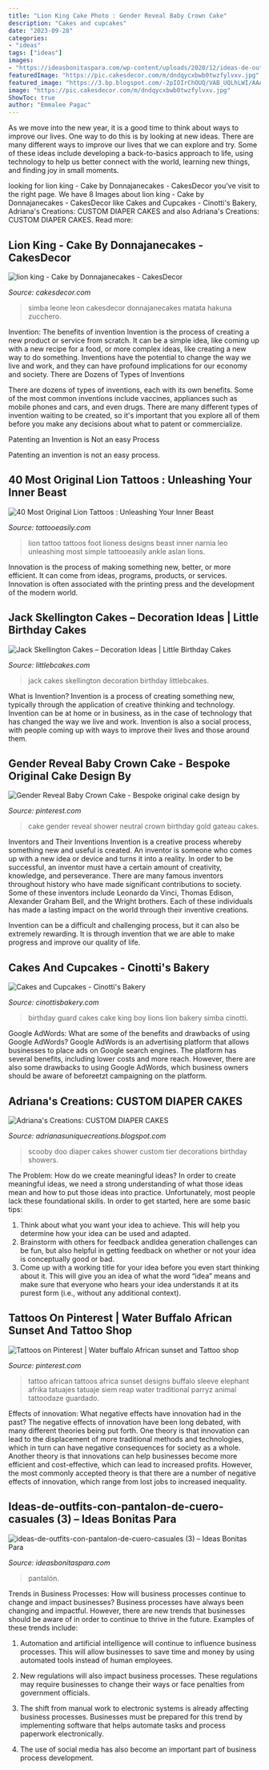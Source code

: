 ```yaml
---
title: "Lion King Cake Photo : Gender Reveal Baby Crown Cake"
description: "Cakes and cupcakes"
date: "2023-09-28"
categories:
- "ideas"
tags: ["ideas"]
images:
- "https://ideasbonitaspara.com/wp-content/uploads/2020/12/ideas-de-outfits-con-pantalon-de-cuero-casuales-3-768x1109.jpg"
featuredImage: "https://pic.cakesdecor.com/m/dndqycxbwb0twzfylvxv.jpg"
featured_image: "https://3.bp.blogspot.com/-2pIOIrChOUQ/VAB_UQLhLWI/AAAAAAAAUG4/FtuBaq1OxBU/s1600/2014-08-26%2B14.55.15.jpg"
image: "https://pic.cakesdecor.com/m/dndqycxbwb0twzfylvxv.jpg"
ShowToc: true
author: "Emmalee Pagac"
---
```



As we move into the new year, it is a good time to think about ways to improve our lives. One way to do this is by looking at new ideas. There are many different ways to improve our lives that we can explore and try. Some of these ideas include developing a back-to-basics approach to life, using technology to help us better connect with the world, learning new things, and finding joy in small moments.

	

		
looking for lion king - Cake by Donnajanecakes - CakesDecor you've visit to the right page. We have 8 Images about lion king - Cake by Donnajanecakes - CakesDecor like Cakes and Cupcakes - Cinotti&#039;s Bakery, Adriana&#039;s Creations: CUSTOM DIAPER CAKES and also Adriana&#039;s Creations: CUSTOM DIAPER CAKES. Read more:
		
    
## Lion King - Cake By Donnajanecakes - CakesDecor

<img loading=lazy src="https://pic.cakesdecor.com/m/dndqycxbwb0twzfylvxv.jpg" onerror="this.onerror=null;this.src='https://tse4.mm.bing.net/th?id=OIP.U3zUjMFqjHAydiZ4a2JALAHaJ3&amp;pid=15.1';" alt="lion king - Cake by Donnajanecakes - CakesDecor">

_Source: cakesdecor.com_

>simba leone leon cakesdecor donnajanecakes matata hakuna zucchero. 

	

Invention: The benefits of invention
Invention is the process of creating a new product or service from scratch. It can be a simple idea, like coming up with a new recipe for a food, or more complex ideas, like creating a new way to do something. Inventions have the potential to change the way we live and work, and they can have profound implications for our economy and society.
There are Dozens of Types of Inventions

There are dozens of types of inventions, each with its own benefits. Some of the most common inventions include vaccines, appliances such as mobile phones and cars, and even drugs. There are many different types of invention waiting to be created, so it's important that you explore all of them before you make any decisions about what to patent or commercialize.

Patenting an Invention is Not an easy Process

Patenting an invention is not an easy process.

    
## 40 Most Original Lion Tattoos : Unleashing Your Inner Beast

<img loading=lazy src="http://www.tattooeasily.com/wp-content/uploads/2014/05/Lion-Tattoo.jpg" onerror="this.onerror=null;this.src='https://tse4.mm.bing.net/th?id=OIP.18jmcrXlq6o5gXs5ltWsAQHaGO&amp;pid=15.1';" alt="40 Most Original Lion Tattoos : Unleashing Your Inner Beast">

_Source: tattooeasily.com_

>lion tattoo tattoos foot lioness designs beast inner narnia leo unleashing most simple tattooeasily ankle aslan lions. 

	

Innovation is the process of making something new, better, or more efficient. It can come from ideas, programs, products, or services. Innovation is often associated with the printing press and the development of the modern world.

    
## Jack Skellington Cakes – Decoration Ideas | Little Birthday Cakes

<img loading=lazy src="http://www.littlebcakes.com/wp-content/uploads/2014/01/Images-of-Jack-Skellington-Cakes.jpg" onerror="this.onerror=null;this.src='https://tse1.mm.bing.net/th?id=OIP.aVU5afIBNloqP7uSeufSxwHaJ5&amp;pid=15.1';" alt="Jack Skellington Cakes – Decoration Ideas | Little Birthday Cakes">

_Source: littlebcakes.com_

>jack cakes skellington decoration birthday littlebcakes. 

	

What is Invention?
Invention is a process of creating something new, typically through the application of creative thinking and technology. Invention can be at home or in business, as in the case of technology that has changed the way we live and work. Invention is also a social process, with people coming up with ways to improve their lives and those around them.

    
## Gender Reveal Baby Crown Cake - Bespoke Original Cake Design By

<img loading=lazy src="https://i.pinimg.com/736x/bc/fa/f2/bcfaf2d650224612b58231a4ad75b588.jpg" onerror="this.onerror=null;this.src='https://tse2.mm.bing.net/th?id=OIP.pYUP-3OuLUL6dsgYCugrvwHaKx&amp;pid=15.1';" alt="Gender Reveal Baby Crown Cake - Bespoke original cake design by">

_Source: pinterest.com_

>cake gender reveal shower neutral crown birthday gold gateau cakes. 

	

Inventors and Their Inventions
Invention is a creative process whereby something new and useful is created. An inventor is someone who comes up with a new idea or device and turns it into a reality. In order to be successful, an inventor must have a certain amount of creativity, knowledge, and perseverance.
There are many famous inventors throughout history who have made significant contributions to society. Some of these inventors include Leonardo da Vinci, Thomas Edison, Alexander Graham Bell, and the Wright brothers. Each of these individuals has made a lasting impact on the world through their inventive creations.

Invention can be a difficult and challenging process, but it can also be extremely rewarding. It is through invention that we are able to make progress and improve our quality of life.

    
## Cakes And Cupcakes - Cinotti&#039;s Bakery

<img loading=lazy src="https://cinottisbakery.com/wp-content/uploads/2017/10/Lion-Guard-King-Simba-Kids-theme-jungle-birthday-party-fun-bakery-jacksonville-beach.jpg" onerror="this.onerror=null;this.src='https://tse3.mm.bing.net/th?id=OIP.llNh-qLMK900-PgSIyX2dAHaKV&amp;pid=15.1';" alt="Cakes and Cupcakes - Cinotti&#039;s Bakery">

_Source: cinottisbakery.com_

>birthday guard cakes cake king boy lions lion bakery simba cinotti. 

	

Google AdWords: What are some of the benefits and drawbacks of using Google AdWords?
Google AdWords is an advertising platform that allows businesses to place ads on Google search engines. The platform has several benefits, including lower costs and more reach. However, there are also some drawbacks to using Google AdWords, which business owners should be aware of beforeetzt campaigning on the platform.

    
## Adriana&#039;s Creations: CUSTOM DIAPER CAKES

<img loading=lazy src="https://3.bp.blogspot.com/-2pIOIrChOUQ/VAB_UQLhLWI/AAAAAAAAUG4/FtuBaq1OxBU/s1600/2014-08-26%2B14.55.15.jpg" onerror="this.onerror=null;this.src='https://tse1.mm.bing.net/th?id=OIP.q289hSpqodGMqGvJyGcOmAHaMN&amp;pid=15.1';" alt="Adriana&#039;s Creations: CUSTOM DIAPER CAKES">

_Source: adrianasuniquecreations.blogspot.com_

>scooby doo diaper cakes shower custom tier decorations birthday showers. 

	

The Problem: How do we create meaningful ideas?
In order to create meaningful ideas, we need a strong understanding of what those ideas mean and how to put those ideas into practice. Unfortunately, most people lack these foundational skills. In order to get started, here are some basic tips: 
1. Think about what you want your idea to achieve. This will help you determine how your idea can be used and adapted. 
2. Brainstorm with others for feedback andIdea generation challenges can be fun, but also helpful in getting feedback on whether or not your idea is conceptually good or bad. 
3. Come up with a working title for your idea before you even start thinking about it. This will give you an idea of what the word “idea” means and make sure that everyone who hears your idea understands it at its purest form (i.e., without any additional context).

    
## Tattoos On Pinterest | Water Buffalo African Sunset And Tattoo Shop

<img loading=lazy src="https://i.pinimg.com/736x/cd/27/ff/cd27ff9818b30c0239be5383a299c7e5--african-sunset-africa-tattoos.jpg" onerror="this.onerror=null;this.src='https://tse4.mm.bing.net/th?id=OIP._x0I7EG7xhzWaHq52G9QCgHaKY&amp;pid=15.1';" alt="Tattoos on Pinterest | Water buffalo African sunset and Tattoo shop">

_Source: pinterest.com_

>tattoo african tattoos africa sunset designs buffalo sleeve elephant afrika tatuajes tatuaje siem reap water traditional parryz animal tattoodaze guardado. 

	

Effects of innovation: What negative effects have innovation had in the past?
The negative effects of innovation have been long debated, with many different theories being put forth. One theory is that innovation can lead to the displacement of more traditional methods and technologies, which in turn can have negative consequences for society as a whole. Another theory is that innovations can help businesses become more efficient and cost-effective, which can lead to increased profits. However, the most commonly accepted theory is that there are a number of negative effects of innovation, which range from lost jobs to increased inequality.

    
## Ideas-de-outfits-con-pantalon-de-cuero-casuales (3) – Ideas Bonitas Para

<img loading=lazy src="https://ideasbonitaspara.com/wp-content/uploads/2020/12/ideas-de-outfits-con-pantalon-de-cuero-casuales-3-768x1109.jpg" onerror="this.onerror=null;this.src='https://tse3.mm.bing.net/th?id=OIP.YzyUYTAadFKWpdl9OD-GtAHaKs&amp;pid=15.1';" alt="ideas-de-outfits-con-pantalon-de-cuero-casuales (3) – Ideas Bonitas Para">

_Source: ideasbonitaspara.com_

>pantalón. 

	

Trends in Business Processes: How will business processes continue to change and impact businesses?
Business processes have always been changing and impactful. However, there are new trends that businesses should be aware of in order to continue to thrive in the future. Examples of these trends include:
1. Automation and artificial intelligence will continue to influence business processes. This will allow businesses to save time and money by using automated tools instead of human employees.

2. New regulations will also impact business processes. These regulations may require businesses to change their ways or face penalties from government officials.

3. The shift from manual work to electronic systems is already affecting business processes. Businesses must be prepared for this trend by implementing software that helps automate tasks and process paperwork electronically.

4. The use of social media has also become an important part of business process development.

